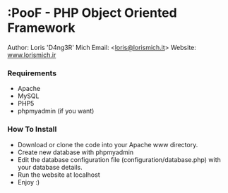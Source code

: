 :PooF - PHP Object Oriented Framework
=========
Author: Loris 'D4ng3R' Mich 
Email: <<loris@lorismich.it>>
Website: www.lorismich.ir

### Requirements ###
- Apache
- MySQL
- PHP5
- phpmyadmin (if you want)

### How To Install ###
- Download or clone the code into your Apache www directory.
- Create new database with phpmyadmin
- Edit the database configuration file (configuration/database.php) with your database details.
- Run the website at localhost
- Enjoy :)

